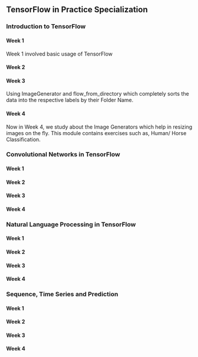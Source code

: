 ## TensorFlow in Practice Specialization

### Introduction to TensorFlow

#### Week 1
Week 1 involved basic usage of TensorFlow

#### Week 2


#### Week 3
Using ImageGenerator and flow_from_directory which completely sorts the data into the respective labels by their Folder Name.

#### Week 4

Now in Week 4, we study about the Image Generators which help in resizing images on the fly. This module contains exercises
such as, Human/ Horse Classification.


### Convolutional Networks in TensorFlow

#### Week 1


#### Week 2


#### Week 3


#### Week 4



### Natural Language Processing in TensorFlow

#### Week 1


#### Week 2


#### Week 3


#### Week 4


### Sequence, Time Series and Prediction

#### Week 1


#### Week 2


#### Week 3


#### Week 4
